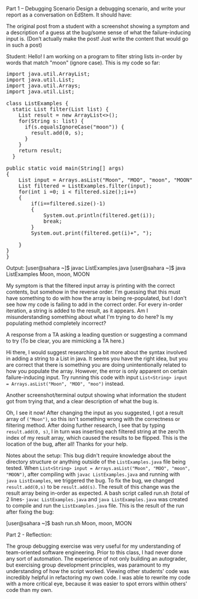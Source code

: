 Part 1 – Debugging Scenario
Design a debugging scenario, and write your report as a conversation on EdStem. It should have:

The original post from a student with a screenshot showing a symptom and a description of a guess at the bug/some sense of what the failure-inducing input is. (Don’t actually make the post! Just write the content that would go in such a post)

Student:
Hello! I am working on a program to filter string lists in-order by words that match "moon" (ignore case). This is my code so far:

<pre>
import java.util.ArrayList;
import java.util.List;
import java.util.Arrays;
import java.util.List;

class ListExamples {
  static List<String> filter(List<String> list) {
    List<String> result = new ArrayList<>();
    for(String s: list) {
      if(s.equalsIgnoreCase("moon")) {
        result.add(0, s);
      }
    }
    return result;
  }
      
public static void main(String[] args)
{
    List<String> input = Arrays.asList("Moon", "MOO", "moon", "MOON");
    List<String> filtered = ListExamples.filter(input);
    for(int i =0; i &#60 filtered.size();i++)
    {
        if(i==filtered.size()-1)
        {
            System.out.println(filtered.get(i));
            break;
        }
        System.out.print(filtered.get(i)+", ");

    }
}
}
</pre>

Output:
[user@sahara ~]$ javac ListExamples.java
[user@sahara ~]$ java ListExamples
Moon, moon, MOON


My symptom is that the filtered input array is printing with the correct contents, but somehow in the reverse order. I'm guessing that this must have something to do with how the array is being re-populated, but I don't see how my code is failing to add in the correct order. For every in-order iteration, a string is added to the result, as it appears. Am I misunderstanding something about what I'm trying to do here? Is my populating method completely incorrect?




A response from a TA asking a leading question or suggesting a command to try (To be clear, you are mimicking a TA here.)

Hi there, I would suggest researching a bit more about the syntax involved in adding a string to a List in java. It seems you have the right idea, but you are correct that there is something you are doing unintentionally related to how you populate the array. However, the error is only apparent on certain failure-inducing input. Try running this code with input `List<String> input = Arrays.asList("Moon", "MOO", "moo")` instead.

Another screenshot/terminal output showing what information the student got from trying that, and a clear description of what the bug is.

Oh, I see it now! After changing the input as you suggested, I got a result array of `("Moon")`, so this isn't something wrong with the correctness or filtering method. After doing further research, I see that by typing `result.add(0, s)`, I in turn was inserting each filtered string at the zero'th index of my result array, which caused the results to be flipped. This is the location of the bug, after all! Thanks for your help.



Notes about the setup:
This bug didn't require knowledge about the directory structure or anything outside of the `ListExamples.java` file being tested. When `List<String> input = Arrays.asList("Moon", "MOO", "moon", "MOON")`, after compiling with `javac ListExamples.java` and running with `java ListExamples`, we triggered the bug. To fix the bug, we changed `result.add(0,s)` to be `result.add(s)`. The result of this change was the result array being in-order as expected. A bash script called run.sh (total of 2 lines- `javac ListExamples.java` and `java ListExamples.java` was created to compile and run the `ListExamples.java` file. This is the result of the run after fixing the bug:

[user@sahara ~]$ bash run.sh
Moon, moon, MOON

Part 2 - Reflection:

The group debugging exercise was very useful for my understanding of team-oriented software engineering. Prior to this class, I had never done any sort of automation. The experience of not only building an autograder, but exercising group development principles, was paramount to my understanding of how the script worked. Viewing other students' code was incredibly helpful in refactoring my own code. I was able to rewrite my code with a more critical eye, because it was easier to spot errors within others' code than my own.
